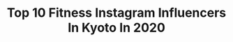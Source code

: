 ---
title: Top 10 Fitness Instagram Influencers In Kyoto In 2020
description: >-
  Find top fitness Instagram influencers in Kyoto in 2020. Most popular hashtags: #fitness #fashion #kyoto #workout.
platform: Instagram
hits: 10
text_top: Analyze the best Instagram accounts on inBeat.
text_bottom: Our search engine aggregates 10 Instagram influencers like this in Kyoto, Japan for you to pitch.
profiles:
  - username: "k_g_low"
    fullname: >-
      🎗#トレーニングは歯磨き🦷京都パーソナルダイエット🎗
    bio: >-
      Kyoto🇯🇵ストーリー毎日🤳 YouTube▷▷🎥開設２ヶ月㊗️２００万回㊗️再生突破🎊 ▪️CEO @stance_fitness_kyoto @stance_beauty_kyoto @stance_apparel ▪️スポモ⚔️フィジーク二刀流 ↳FWJ×W🏅SSA🏆 🚨YouTube
    location: "Japan"
    followers: 5837
    engagement: 604
    commentsToLikes: 0.045144
    id: ckaoubkupznie0i78g3me3pj8
    verified: false
    hashtags: "#fashion, #fwj, #beauty, #physique"
  - username: "amyypatton"
    fullname: >-
      Ami
    bio: >-
      Tokyo・Japan 📍 🇯🇵🇮🇹🇮🇪🇩🇪 Mix TikTok : ami.patton お仕事依頼はメールまで📩 Youtube Channel ↓
    location: "Japan"
    followers: 88514
    engagement: 419
    commentsToLikes: 0.022528
    id: ckap2aj7qy10w0i7847sryioc
    verified: false
    hashtags: "#ishigakiisland, #biancaclinic, #japangram, #okinawa"
  - username: "matsuidaisuke_official"
    fullname: >-
      松井大輔
    bio: >-
      公式インスタ daisuke matsui #yokohamafc #kyoto #japan #soccer #旅行#trip #家具#温泉
    location: "Japan"
    followers: 71946
    engagement: 908
    commentsToLikes: 0.004413
    id: ckf5vymozqb1q0j23w6zxugdr
    verified: true
    hashtags: "#yokohama, #fashion, #safaristyle, #style"
  - username: "aiii528"
    fullname: >-
      AI / bodymake
    bio: >-
      🇯🇵JPN/Kyoto/1992 ▫️BODY MAKE&おうちごはん ▫️CanCam8月号にBeforeAfter掲載💓 1年で−8.5kg🌼努力次第で人は変われる🕊🤍 毎日の自宅トレーニングで健康的な体を作る🌈
    location: "Japan"
    followers: 15717
    engagement: 220
    commentsToLikes: 0.021952
    id: ckap5uyysda3a0i78b7h5vsom
    verified: false
    hashtags: "#foodstagram, #training, #diet, #beforeafter"
  - username: "yukonano"
    fullname: >-
      yuko  /®︎unたまにDJと🏔
    bio: >-
      🖤フル、ハーフ、10k etc 🖤引退後は美活中心にハシル🏃‍♀️ 🖤たまにDJたまにお山 🖤beauty &health &trip &photography #素敵な歳の重ね方 ambassador @kyotofinancier @39grammer @sloli_jp @aumo.jp
    location: "Japan"
    followers: 12886
    engagement: 683
    commentsToLikes: 0.000000
    id: ck6tzekzf98r10j713bxzq7zd
    verified: false
    hashtags: "#aumo, #yukostyle, #okinawa, #trail"
  - username: "anzu_akiba"
    fullname: >-
      🌹Anzu Akiba🌹
    bio: >-
      👸🏻 Miss Japan 🇯🇵 💃 Miss Asia 3rd 👯‍♀️ Best Body Japan Tokyo&Chiba GP 🧜🏻‍♀️ Model｜Editor｜Secretly｜Food analyst ❤️ travel｜food｜art｜fashion
    location: "Japan"
    followers: 9552
    engagement: 813
    commentsToLikes: 0.031950
    id: ckap7wrqblwkw0i781qzx2ckb
    verified: false
    hashtags: "#fashiongram, #bikini, #hairstyle, #model"
  - username: "hitomin_1230"
    fullname: >-
      𝑯𝑰𝑻𝑶𝑴𝑰
    bio: >-
      🇯🇵OSAKA / 1984 / 166cm 👩小学生ママ / フリーモデル 🏋️‍♀️ママ専門美容パーソナルトレーナー 💄コスメコンシェルジュ 👶チャイルドコーチングアドバイザー 📱アメブロやトレーニングお問い合わせ↓
    location: "Japan"
    followers: 35867
    engagement: 163
    commentsToLikes: 0.017083
    id: ck0w20hc7m1ke0i198lt9namo
    verified: false
    hashtags: "#viage, #ponte, #locari, #mineby3mootd"
  - username: "risako_yamamoto"
    fullname: >-
      Risako Yamamoto
    bio: >-
      ♡my SLOHASHOLIC life♡ HEALTH ｜FASHION ｜ TRAVEL ｜ 👗rosy Monster 🌿Junior SUPERFOOD Meister my wellness life #SLOHASHOLIC
    location: "Japan"
    followers: 40637
    engagement: 181
    commentsToLikes: 0.004314
    id: ck5zih3effott0i14z1x5m2x4
    verified: false
    hashtags: "#rosymonster, #fashion, #beach, #coordinate"
  - username: "hitton28"
    fullname: >-
      Hitomi Fukui ◉ 福井仁美
    bio: >-
      TV character/Model/王様のブランチ/サウナー 🌍Travel blogger / Business owner 🚩Japan:Tokyo 💌TWIN PLANET inc 📷GᴏPʀᴏ Official family member 💫Currently location/ 🇯🇵
    location: "Japan"
    followers: 43872
    engagement: 127
    commentsToLikes: 0.008830
    id: ck6tqrz5uto5i0j71sb165qjp
    verified: true
    hashtags: "#offwhite, #outfit, #ootd, #cafelover"
  - username: "jonathan.sieger"
    fullname: >-
      Jonathan Sieger   ジョナサン・シガー
    bio: >-
      Italy 🇮🇹 & America 🇺🇸 MIX タレント / モデル /俳優 / DJ TV personality / model / actor / DJ エイジアプロモーション所属 愛犬instagram ➡︎ @wonderful.popo ⬇️ YouTubeチャンネル登録コチラ ⬇️
    location: "Japan"
    followers: 10233
    engagement: 907
    commentsToLikes: 0.019939
    id: ckap3xk0s4xln0i78uswby9hw
    verified: true
    hashtags: "#dog, #tokyomx, #doglovers, #tvshow"
---